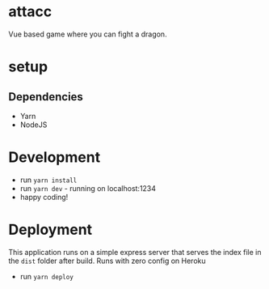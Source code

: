 # attacc
Vue based game where you can fight a dragon.

# setup

## Dependencies
- Yarn
- NodeJS

# Development
- run `yarn install`
- run `yarn dev` - running on localhost:1234
- happy coding!

# Deployment
This application runs on a simple express server that serves the index file in the `dist` folder after build.
Runs with zero config on Heroku

- run `yarn deploy`
